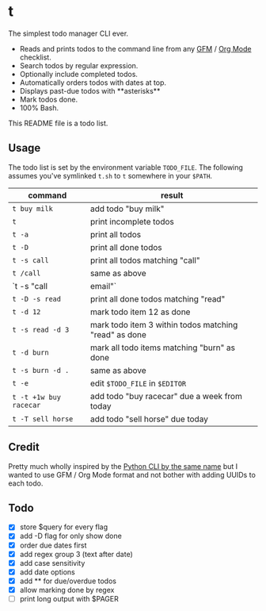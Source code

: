 # t

The simplest todo manager CLI ever.

- Reads and prints todos to the command line from any [GFM][] /
  [Org Mode][] checklist.
- Search todos by regular expression.
- Optionally include completed todos.
- Automatically orders todos with dates at top.
- Displays past-due todos with \*\*asterisks\*\*
- Mark todos done.
- 100% Bash.

This README file is a todo list.

[gfm]: https://help.github.com/articles/writing-on-github/
[org mode]: http://orgmode.org

## Usage

The todo list is set by the environment variable `TODO_FILE`. The
following assumes you've symlinked `t.sh` to `t` somewhere in your
`$PATH`.

command                 | result
------------------------|-----------------------------------------------
`t buy milk`            | add todo "buy milk"
`t`                     | print incomplete todos
`t -a`                  | print all todos
`t -D`                  | print all done todos
`t -s call`             | print all todos matching "call"
`t /call`               | same as above
`t -s "call|email"`     | print all todos matching "call" or "email"
`t -D -s read`          | print all done todos matching "read"
`t -d 12`               | mark todo item 12 as done
`t -s read -d 3`        | mark todo item 3 within todos matching "read" as done
`t -d burn`             | mark all todo items matching "burn" as done
`t -s burn -d .`        | same as above
`t -e`                  | edit `$TODO_FILE` in `$EDITOR`
`t -t +1w buy racecar`  | add todo "buy racecar" due a week from today
`t -T sell horse`       | add todo "sell horse" due today

## Credit

Pretty much wholly inspired by the [Python CLI by the same name][pythont] but I
wanted to use GFM / Org Mode format and not bother with adding UUIDs to each
todo.

[pythont]: http://stevelosh.com/projects/t/ 

## Todo

- [X] store $query for every flag
- [X] add -D flag for only show done
- [X] order due dates first
- [X] add regex group 3 (text after date)
- [X] add case sensitivity
- [X] add date options
- [X] add ** for due/overdue todos
- [X] allow marking done by regex
- [ ] print long output with $PAGER
